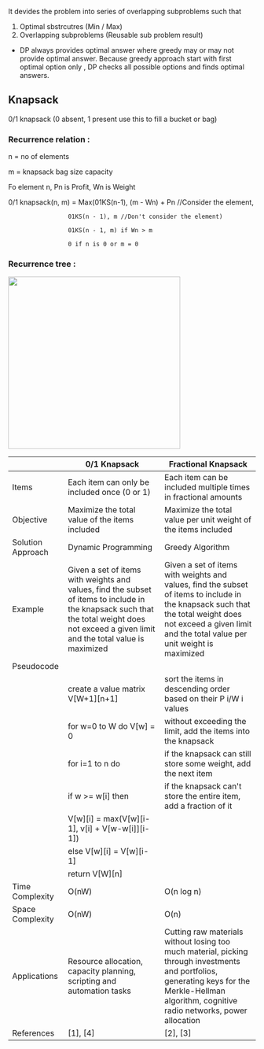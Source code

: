 It devides the problem into series of overlapping subproblems such that 
1. Optimal sbstrcutres (Min / Max)
2. Overlapping subproblems (Reusable sub problem result)

- DP always provides optimal answer where greedy may or may not provide optimal answer. Because greedy approach start with first optimal option only , DP checks all possible options and finds optimal answers.

## Knapsack 

0/1 knapsack (0 absent, 1 present use this to fill a bucket or bag)

### Recurrence relation :

n = no of elements

m = knapsack bag size capacity

Fo element n, Pn is Profit, Wn is Weight 

0/1 knapsack(n, m) = Max(01KS(n-1), (m - Wn) + Pn //Consider the element, 

                     01KS(n - 1), m //Don't consider the element)

                     01KS(n - 1, m) if Wn > m

                     0 if n is 0 or m = 0 

 ### Recurrence tree :

<img src="https://github.com/devashree-shukla/DSAlgoExpedition/assets/38584944/131b42e7-e1c4-4a66-bb46-f65f28c07d06" width=350>


|  | 0/1 Knapsack | Fractional Knapsack |
| --- | --- | --- |
| Items | Each item can only be included once (0 or 1) | Each item can be included multiple times in fractional amounts |
| Objective | Maximize the total value of the items included | Maximize the total value per unit weight of the items included |
| Solution Approach | Dynamic Programming | Greedy Algorithm |
| Example | Given a set of items with weights and values, find the subset of items to include in the knapsack such that the total weight does not exceed a given limit and the total value is maximized | Given a set of items with weights and values, find the subset of items to include in the knapsack such that the total weight does not exceed a given limit and the total value per unit weight is maximized |
| Pseudocode |  |  |
|  | create a value matrix V[W+1][n+1] | sort the items in descending order based on their P i/W i values |
|  | for w=0 to W do V[w] = 0 | without exceeding the limit, add the items into the knapsack |
|  | for i=1 to n do | if the knapsack can still store some weight, add the next item |
|  | if w >= w[i] then | if the knapsack can't store the entire item, add a fraction of it |
|  | V[w][i] = max(V[w][i-1], v[i] + V[w-w[i]][i-1]) |  |
|  | else V[w][i] = V[w][i-1] |  |
|  | return V[W][n] |  |
| Time Complexity | O(nW) | O(n log n) |
| Space Complexity | O(nW) | O(n) |
| Applications | Resource allocation, capacity planning, scripting and automation tasks | Cutting raw materials without losing too much material, picking through investments and portfolios, generating keys for the Merkle-Hellman algorithm, cognitive radio networks, power allocation |
| References | [1], [4] | [2], [3] |